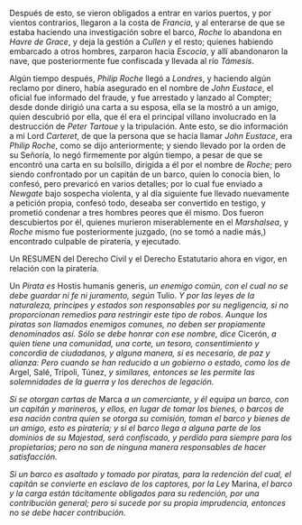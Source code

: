 Después de esto, se vieron obligados a entrar en varios puertos, y por vientos contrarios, llegaron a la costa de *Francia*, y al enterarse de que se estaba haciendo una investigación sobre el barco, *Roche* lo abandona en *Havre de Grace*, y deja la gestión a *Cullen* y el resto; quienes habiendo embarcado a otros hombres, zarparon hacia *Escocia*, y allí abandonaron la nave, que posteriormente fue confiscada y llevada al río *Támesis*.

Algún tiempo después, *Philip Roche* llegó a *Londres*, y haciendo algún reclamo por dinero, había asegurado en el nombre de *John Eustace*, el oficial fue informado del fraude, y fue arrestado y lanzado al Compter; desde donde dirigió una carta a su esposa, ella se la mostró a un amigo, quien descubrió por ella, que él era el principal villano involucrado en la destrucción de *Peter Tartoue* y la tripulación. Ante esto, se dio información a mi Lord *Carteret*, de que la persona que se hacía llamar *John Eustace*, era *Philip Roche*, como se dijo anteriormente; y siendo llevado por la orden de su Señoría, lo negó firmemente por algún tiempo, a pesar de que se encontró una carta en su bolsillo, dirigida a él por el nombre de *Roche*; pero siendo confrontado por un capitán de un barco, quien lo conocía bien, lo confesó, pero prevaricó en varios detalles; por lo cual fue enviado a *Newgate* bajo sospecha violenta, y al día siguiente fue llevado nuevamente a petición propia, confesó todo, deseaba ser convertido en testigo, y prometió condenar a tres hombres peores que él mismo. Dos fueron descubiertos por él, quienes murieron miserablemente en el *Marshalsea*, y *Roche* mismo fue posteriormente juzgado, (no se tomó a nadie más,) encontrado culpable de piratería, y ejecutado.

Un RESUMEN del Derecho Civil y el Derecho Estatutario ahora en vigor, en relación con la piratería.

Un *Pirata es* Hostis humanis generis, *un enemigo común, con el cual no se debe guardar ni fe ni juramento, según* Tulio. *Y por las leyes de la naturaleza, príncipes y estados son responsables por su negligencia, si no proporcionan remedios para restringir este tipo de robos. Aunque los piratas son llamados enemigos comunes, no deben ser propiamente denominados así. Sólo se debe honrar con ese nombre, dice* Cicerón, *a quien tiene una comunidad, una corte, un tesoro, consentimiento y concordia de ciudadanos, y alguna manera, si es necesario, de paz y alianza: Pero cuando se han reducido a un gobierno o estado, como los de* Argel, Salé, Trípoli, Túnez, *y similares, entonces se les permite las solemnidades de la guerra y los derechos de legación.*

*Si se otorgan cartas de* Marca *a un comerciante, y él equipa un barco, con un capitán y marineros, y ellos, en lugar de tomar los bienes, o barcos de esa nación contra quien se otorga su comisión, toman el barco y bienes de un amigo, esto es piratería; y si el barco llega a alguna parte de los dominios de su Majestad, será confiscado, y perdido para siempre para los propietarios; pero no son de ninguna manera responsables de hacer satisfacción.*

*Si un barco es asaltado y tomado por piratas, para la redención del cual, el capitán se convierte en esclavo de los captores, por la Ley* Marina, *el barco y la carga están tácitamente obligados para su redención, por una contribución general; pero si sucede por su propia imprudencia, entonces no se debe hacer contribución.*